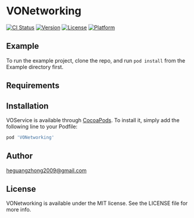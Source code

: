# VONetworking

[![CI Status](https://img.shields.io/travis/heguangzhong2009@gmail.com/VOService.svg?style=flat)](https://travis-ci.org/heguangzhong2009@gmail.com/VONetworking)
[![Version](https://img.shields.io/cocoapods/v/VONetworking.svg?style=flat)](https://cocoapods.org/pods/VONetworking)
[![License](https://img.shields.io/cocoapods/l/VONetworking.svg?style=flat)](https://cocoapods.org/pods/VONetworking)
[![Platform](https://img.shields.io/cocoapods/p/VONetworking.svg?style=flat)](https://cocoapods.org/pods/VONetworking)

## Example

To run the example project, clone the repo, and run `pod install` from the Example directory first.

## Requirements

## Installation

VOService is available through [CocoaPods](https://cocoapods.org). To install
it, simply add the following line to your Podfile:

```ruby
pod 'VONetworking'
```

## Author

heguangzhong2009@gmail.com

## License

VONetworking is available under the MIT license. See the LICENSE file for more info.
